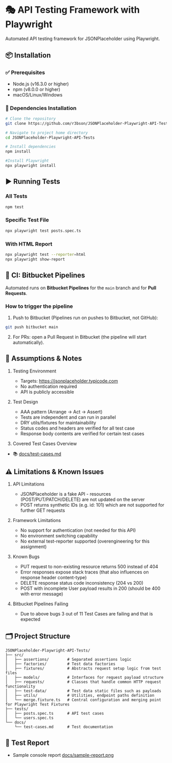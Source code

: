 # 🎭 API Testing Framework with Playwright

Automated API testing framework for JSONPlaceholder using Playwright.

## 📦 Installation

### ✅ Prerequisites

- Node.js (v16.3.0 or higher)
- npm (v8.0.0 or higher)
- macOS/Linux/Windows

### 🔧 Dependencies Installation

```bash
# Clone the repository
git clone https://github.com/r3bson/JSONPlaceholder-Playwright-API-Tests

# Navigate to project home directory
cd JSONPlaceholder-Playwright-API-Tests

# Install dependencies
npm install

#Install Playwright
npx playwright install
```

## ▶️ Running Tests

### All Tests

```bash
npm test
```

### Specific Test File

```bash
npx playwright test posts.spec.ts
```

### With HTML Report

```bash
npx playwright test --reporter=html
npx playwright show-report
```

## 🔁 CI: Bitbucket Pipelines

Automated runs on **Bitbucket Pipelines** for the `main` branch and for **Pull Requests**.

### How to trigger the pipeline

1. Push to Bitbucket (Pipelines run on pushes to Bitbucket, not GitHub):

```bash
git push bitbucket main
```

2. For PRs: open a Pull Request in Bitbucket (the pipeline will start automatically).

## 🧭 Assumptions & Notes

1. Testing Environment
   - Targets: https://jsonplaceholder.typicode.com
   - No authentication required
   - API is publicly accessible

2. Test Design
   - AAA pattern (Arrange → Act → Assert)
   - Tests are independent and can run in parallel
   - DRY utils/fixtures for maintainability
   - Status codes and headers are verified for all test case
   - Response body contents are verified for certain test cases

3. Covered Test Cases Overview

- 📚 [docs/test-cases.md](docs/test-cases.md)

## ⚠️ Limitations & Known Issues

1. API Limitations
   - JSONPlaceholder is a fake API - resources (POST/PUT/PATCH/DELETE) are not updated on the server
   - POST returns synthetic IDs (e.g. id: 101) which are not supported for further GET requests

2. Framework Limitations
   - No support for authentication (not needed for this API)
   - No environment switching capability
   - No external test-reporter supported (overengineering for this assignment)

3. Known Bugs
   - PUT request to non-existing resource returns 500 instead of 404
   - Error responses expose stack traces (that also influences on response header content-type)
   - DELETE response status code inconsistency (204 vs 200)
   - POST with incomplete User payload results in 200 (should be 400 with error message)

4. Bitbucket Pipelines Failing
   - Due to above bugs 3 out of 11 Test Cases are failing and that is expected

## 🗂️ Project Structure

```
JSONPlaceholder-Playwright-API-Tests/
├── src/
│   ├── assertions/        # Separated assertions logic
│   ├── factories/         # Test data factories
│   ├── fixtures/          # Abstracts request setup logic from test files
│   ├── models/            # Interfaces for request payload structure
│   ├── requests/          # Classes that handle common HTTP request functionality
│   ├── test-data/         # Test data static files such as payloads
│   ├── utils/             # Utilities, endpoint paths definition
│   └── merge.fixture.ts   # Central configuration and merging point for Playwright Test Fixtures
├── tests/
│   ├── posts.spec.ts      # API test cases
│   └── users.spec.ts
└── docs/
    └── test-cases.md      # Test documentation
```

## 📑 Test Report

- Sample console report [docs/sample-report.png](docs/sample-report.png)
